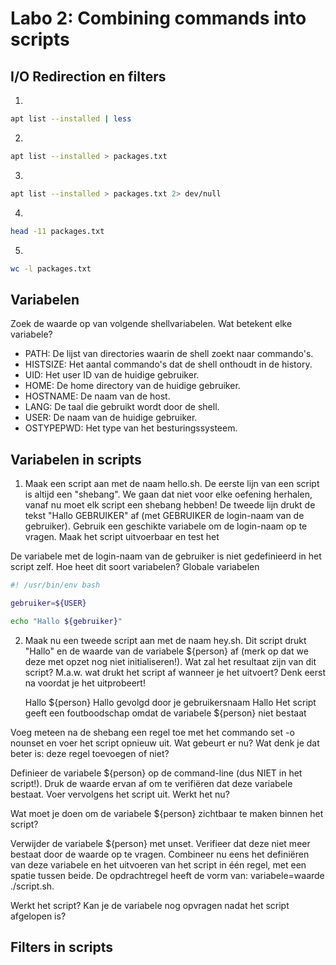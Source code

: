 # Labo 2: Combining commands into scripts
## I/O Redirection en filters
1.
```bash
apt list --installed | less
```
2.
```bash
apt list --installed > packages.txt
```
3.
```bash
apt list --installed > packages.txt 2> dev/null
```
4.
```bash
head -11 packages.txt
```
5.
```bash
wc -l packages.txt
```
## Variabelen

Zoek de waarde op van volgende shellvariabelen. Wat betekent elke variabele?

- PATH: De lijst van directories waarin de shell zoekt naar commando's.
- HISTSIZE: Het aantal commando's dat de shell onthoudt in de history.
- UID: Het user ID van de huidige gebruiker.
- HOME: De home directory van de huidige gebruiker.
- HOSTNAME: De naam van de host.
- LANG: De taal die gebruikt wordt door de shell.
- USER: De naam van de huidige gebruiker.
- OSTYPEPWD: Het type van het besturingssysteem.

## Variabelen in scripts
1. Maak een script aan met de naam hello.sh. De eerste lijn van een script is altijd een "shebang". We gaan dat niet voor elke oefening herhalen, vanaf nu moet elk script een shebang hebben! De tweede lijn drukt de tekst "Hallo GEBRUIKER" af (met GEBRUIKER de login-naam van de gebruiker). Gebruik een geschikte variabele om de login-naam op te vragen. Maak het script uitvoerbaar en test het

De variabele met de login-naam van de gebruiker is niet gedefinieerd in het script zelf. Hoe heet dit soort variabelen?
Globale variabelen
```bash
#! /usr/bin/env bash

gebruiker=${USER}

echo "Hallo ${gebruiker}"
```


2. Maak nu een tweede script aan met de naam hey.sh. Dit script drukt "Hallo" en de waarde van de variabele ${person} af (merk op dat we deze met opzet nog niet initialiseren!). Wat zal het resultaat zijn van dit script? M.a.w. wat drukt het script af wanneer je het uitvoert? Denk eerst na voordat je het uitprobeert!

    Hallo ${person}
    Hallo gevolgd door je gebruikersnaam
    Hallo
    Het script geeft een foutboodschap omdat de variabele ${person} niet bestaat

Voeg meteen na de shebang een regel toe met het commando set -o nounset en voer het script opnieuw uit. Wat gebeurt er nu? Wat denk je dat beter is: deze regel toevoegen of niet?

Definieer de variabele ${person} op de command-line (dus NIET in het script!). Druk de waarde ervan af om te verifiëren dat deze variabele bestaat. Voer vervolgens het script uit. Werkt het nu?

Wat moet je doen om de variabele ${person} zichtbaar te maken binnen het script?

Verwijder de variabele ${person} met unset. Verifieer dat deze niet meer bestaat door de waarde op te vragen. Combineer nu eens het definiëren van deze variabele en het uitvoeren van het script in één regel, met een spatie tussen beide. De opdrachtregel heeft de vorm van: variabele=waarde ./script.sh.

Werkt het script? Kan je de variabele nog opvragen nadat het script afgelopen is?

## Filters in scripts

